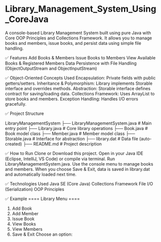 # Library_Management_System_Using_CoreJava
A console-based Library Management System built using pure Java with Core OOP Principles and Collections Framework.
It allows you to manage books and members, issue books, and persist data using simple file handling.

✅ Features
Add Books & Members
Issue Books to Members
View Available Books & Registered Members
Data Persistence with File Handling (ObjectOutputStream and ObjectInputStream)

✅ Object-Oriented Concepts Used
Encapsulation: Private fields with public getters/setters.
Inheritance & Polymorphism: Library implements Storable interface and overrides methods.
Abstraction: Storable interface defines contract for saving/loading data.
Collections Framework: Uses ArrayList to store books and members.
Exception Handling: Handles I/O errors gracefully.

✅ Project Structure

LibraryManagementSystem
 ├── LibraryManagementSystem.java   # Main entry point
 ├── Library.java                   # Core library operations
 ├── Book.java                      # Book model class
 ├── Member.java                    # Member model class
 ├── Storable.java                  # Interface for abstraction
 ├── library.dat                    # Data file (auto-created)
 ├── README.md                      # Project description

 
✅ How to Run
Clone or Download this project.
Open in your Java IDE (Eclipse, IntelliJ, VS Code) or compile via terminal.
Run LibraryManagementSystem.java.
Use the console menu to manage books and members.
When you choose Save & Exit, data is saved in library.dat and automatically loaded next time.

✅ Technologies Used
Java SE (Core Java)
Collections Framework
File I/O (Serialization)
OOP Principles

✅ Example
==== Library Menu ====
1. Add Book
2. Add Member
3. Issue Book
4. View Books
5. View Members
6. Save & Exit
Choose an option:
